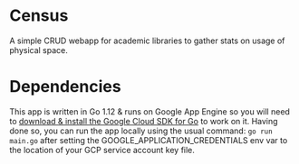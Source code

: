 # Census

A simple CRUD webapp for academic libraries to gather stats on usage of physical space.

# Dependencies

This app is written in Go 1.12 & runs on Google App Engine so you will need to [download & install the Google Cloud SDK for Go](https://cloud.google.com/appengine/docs/standard/go/download) to work on it.
Having done so, you can run the app locally using the usual command: `go run main.go` after setting the GOOGLE_APPLICATION_CREDENTIALS env var to the location of your GCP service account key file.
